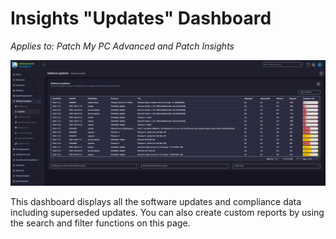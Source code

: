# Insights "Updates" Dashboard

_Applies to: Patch My PC Advanced and Patch Insights_

![](/_images/image-(303).png)

This dashboard displays all the software updates and compliance data including superseded updates. You can also create custom reports by using the search and filter functions on this page.